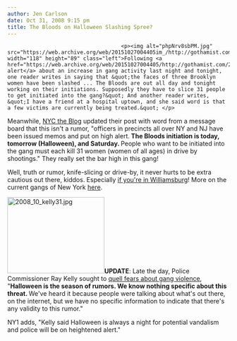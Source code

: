 ```yaml
---
author: Jen Carlson
date: Oct 31, 2008 9:15 pm
title: The Bloods on Halloween Slashing Spree?
---
```


	
										<p><img alt="phpNrv8sbPM.jpg" src="https://web.archive.org/web/20151027004405im_/http://gothamist.com/attachments/arts_jen/phpNrv8sbPM.jpg" width="118" height="89" class="left">Following <a href="https://web.archive.org/web/20151027004405/http://gothamist.com/2008/10/30/police_gearing_up_for_mischief_nigh.php">yesterday&apos;s alert</a> about an increase in gang activity last night and tonight, one reader writes in saying that &quot;the faces of three Brooklyn women have been slashed ... The Bloods are out all day and tonight working on their initiations. Supposedly they have to slice 31 people to get initiated into the gang?&quot; And another reader writes, &quot;I have a friend at a hospital uptown, and she said word is that a few victims are currently being treated.&quot; </p>

<p>Meanwhile, <a href="https://web.archive.org/web/20151027004405/http://nyctheblog.blogspot.com/2008/10/violence-expected-in-east-harlem.html">NYC the Blog</a> updated their post with word from a message board that this isn&apos;t a rumor, &quot;officers in precincts all over NY and NJ have been issued memos and put on high alert.<strong> The Bloods initiation is today, tomorrow (Halloween), and Saturday. </strong>People who want to be initiated into the gang must each kill 31 women (women of all ages) in drive by shootings.&quot; They really set the bar high in this gang! </p>

<p>Well, truth or rumor, knife-slicing or drive-by, it never hurts to be extra cautious out there, kiddos. Especially <a href="https://web.archive.org/web/20151027004405/http://www.williamsburgisdead.typepad.com/my_weblog/2008/10/uh-oh-gang-initiation-today-in-williamsburg.html">if you&apos;re in Williamsburg</a>! More on the current gangs of New York <a href="https://web.archive.org/web/20151027004405/http://www.timeout.com/newyork/articles/i-new-york/27840/gangs-of-new-york">here</a>.</p>

<p><img alt="2008_10_kelly31.jpg" src="https://web.archive.org/web/20151027004405im_/http://gothamist.com/attachments/jen/2008_10_kelly31.jpg" width="220" height="173" class="right"><b>UPDATE</b>:  Late the day, Police Commissioner Ray Kelly sought to <a href="https://web.archive.org/web/20151027004405/http://www.ny1.com/content/top_stories/88226/police-deny-halloween-gang-violence-rumors/Default.aspx">quell fears about gang violence</a>, &quot;<strong>Halloween is the season of rumors. We know nothing specific about this threat. </strong>We&apos;ve heard it because people were talking about what&apos;s out there, on the internet, but we have no specific information to indicate that there&apos;s any validity to this rumor.&quot;  </p>

<p>NY1 adds, &quot;Kelly said Halloween is always a night for potential vandalism and police will be on heightened alert.&quot;</p>					
										
									
				